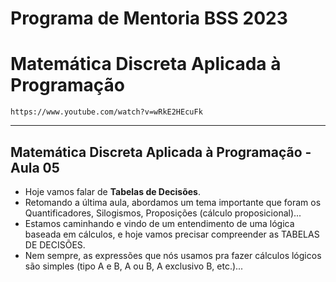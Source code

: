 # Programa de Mentoria BSS 2023
# Matemática Discreta Aplicada à Programação

``` https://www.youtube.com/watch?v=wRkE2HEcuFk ```

___

## Matemática Discreta Aplicada à Programação - Aula 05

- Hoje vamos falar de **Tabelas de Decisões**.
- Retomando a última aula, abordamos um tema importante que foram os Quantificadores, Silogismos, Proposições (cálculo proposicional)...
- Estamos caminhando e vindo de um entendimento de uma lógica baseada em cálculos, e hoje vamos precisar compreender as TABELAS DE DECISÕES.
- Nem sempre, as expressões que nós usamos pra fazer cálculos lógicos são simples (tipo A e B, A ou B, A exclusivo B, etc.)...   
